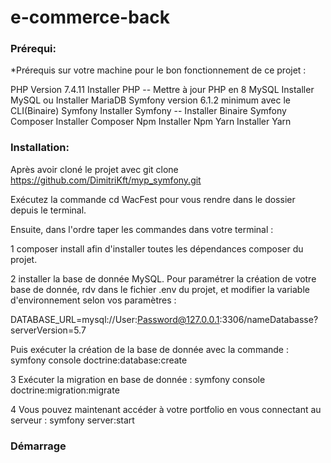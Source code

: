 # e-commerce-back

<h3>Prérequi:</h3>

*Prérequis sur votre machine pour le bon fonctionnement de ce projet :

PHP Version 7.4.11 Installer PHP -- Mettre à jour PHP en 8
MySQL Installer MySQL ou Installer MariaDB
Symfony version 6.1.2 minimum avec le CLI(Binaire) Symfony Installer Symfony -- Installer Binaire Symfony
Composer Installer Composer
Npm Installer Npm
Yarn Installer Yarn

<h3>Installation:</h3>

Après avoir cloné le projet avec git clone https://github.com/DimitriKft/myp_symfony.git

Exécutez la commande cd WacFest pour vous rendre dans le dossier depuis le terminal.

Ensuite, dans l'ordre taper les commandes dans votre terminal :

1 composer install afin d'installer toutes les dépendances composer du projet.

2 installer la base de donnée MySQL. Pour paramétrer la création de votre base de donnée, rdv dans le fichier .env du projet, et modifier la variable d'environnement selon vos paramètres :

DATABASE_URL=mysql://User:Password@127.0.0.1:3306/nameDatabasse?serverVersion=5.7

Puis exécuter la création de la base de donnée avec la commande : symfony console doctrine:database:create

3 Exécuter la migration en base de donnée : symfony console doctrine:migration:migrate

4 Vous pouvez maintenant accéder à votre portfolio en vous connectant au serveur : symfony server:start

<h3>Démarrage</h3>

